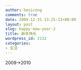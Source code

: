 ```yaml
---
author: hesicong
comments: true
date: 2009-12-31 13:25:13+00:00
layout: post
slug: happy-new-year-2
title: 新年快乐
wordpress_id: 2132
categories:
- 生活
---
```


2009->2010
